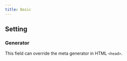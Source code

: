 ```yaml
---
title: Basic
---
```


## Setting



### Generator

This field can override the meta generator in HTML `<head>`.

